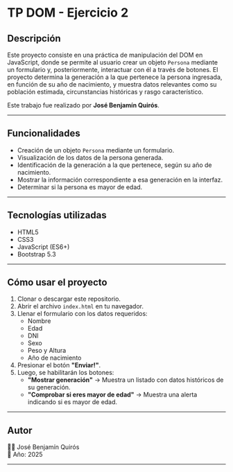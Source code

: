 # TP DOM - Ejercicio 2

## Descripción

Este proyecto consiste en una práctica de manipulación del DOM en JavaScript, donde se permite al usuario crear un objeto `Persona` mediante un formulario y, posteriormente, interactuar con él a través de botones. El proyecto determina la generación a la que pertenece la persona ingresada, en función de su año de nacimiento, y muestra datos relevantes como su población estimada, circunstancias históricas y rasgo característico.

Este trabajo fue realizado por **José Benjamín Quirós**.

---

## Funcionalidades

- Creación de un objeto `Persona` mediante un formulario.
- Visualización de los datos de la persona generada.
- Identificación de la generación a la que pertenece, según su año de nacimiento.
- Mostrar la información correspondiente a esa generación en la interfaz.
- Determinar si la persona es mayor de edad.

---

## Tecnologías utilizadas

- HTML5
- CSS3
- JavaScript (ES6+)
- Bootstrap 5.3

---

## Cómo usar el proyecto

1. Clonar o descargar este repositorio.
2. Abrir el archivo `index.html` en tu navegador.
3. Llenar el formulario con los datos requeridos:
   - Nombre
   - Edad
   - DNI
   - Sexo
   - Peso y Altura
   - Año de nacimiento
4. Presionar el botón **"Enviar!"**.
5. Luego, se habilitarán los botones:
   - **"Mostrar generación"** → Muestra un listado con datos históricos de su generación.
   - **"Comprobar si eres mayor de edad"** → Muestra una alerta indicando si es mayor de edad.

---
## Autor

👨‍💻 José Benjamín Quirós  
📅 Año: 2025

---